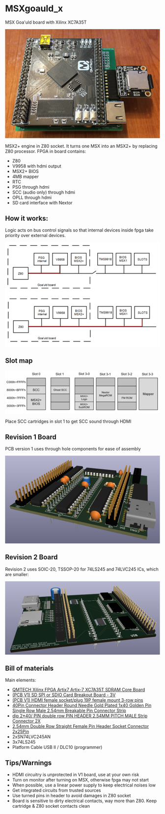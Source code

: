 # MSXgoauld_x
MSX Goa'uld board with Xilinx XC7A35T

![goauld_x](/goauld_x.jpg)

MSX2+ engine in Z80 socket. It turns one MSX into an MSX2+ by replacing Z80 processor. FPGA in board contains: 
* Z80
* V9958 with hdmi output
* MSX2+ BIOS
* 4MB mapper
* RTC
* PSG through hdmi
* SCC (audio only) through hdmi
* OPLL through hdmi
* SD card interface with Nextor

## How it works:
Logic acts on bus control signals so that internal devices inside fpga take priority over external devices. 

![Esquema](/esquema.png)

## Slot map

![Slot map](/mapa_slots_x.png)

Place SCC cartridges in slot 1 to get SCC sound through HDMI

## Revision 1 Board
PCB version 1 uses through hole components for ease of assembly

![goauld_x](/pcb_v1.png)

## Revision 2 Board

Revision 2 uses SOIC-20, TSSOP-20 for 74LS245 and 74LVC245 ICs, which are smaller:

![Revision 2](/pcb_v2.png)

## Bill of materials
Main elements:
* [QMTECH Xilinx FPGA Artix7 Artix-7 XC7A35T SDRAM Core Board](https://a.aliexpress.com/_EIR63QR)
* [(PCB V1) SD SPI or SDIO Card Breakout Board - 3V](https://a.aliexpress.com/_EJ8GIw7)
* [(PCB V1) HDMI female socket/plug 19P female mount 3-row pins](https://a.aliexpress.com/_Eub6hh9)
* [40Pin Connector Header Round Needle Gold Plated 1x40 Golden Pin Single Row Male 2.54mm Breakable Pin Connector Strip](https://a.aliexpress.com/_ExPDv4F)
* [dip 2*40/ PIN double row PIN HEADER 2.54MM PITCH MALE Strip Connector 2X](https://a.aliexpress.com/_EJbEXl9)
* [2.54mm Double Row Straight Female Pin Header Socket Connector 2x25Pin](https://a.aliexpress.com/_EvLvXL1)
* 2xSN74LVC245AN
* 3x74LS245
* Platform Cable USB II / DLC10 (programmer)

## Tips/Warnings
* HDMI circuitry is unprotected in V1 board, use at your own risk
* Turn on monitor after turning on MSX, otherwise fpga may not start
* When possible, use a linear power supply to keep electrical noises low
* Get integrated circuits from trusted sources
* Use turned pins in header to avoid damages in Z80 socket
* Board is sensitive to dirty electrical contacts, way more than Z80. Keep cartridge & Z80 socket contacts clean